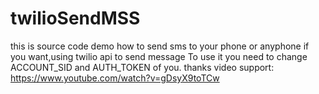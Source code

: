 # twilioSendMSS
this is source code demo how  to send sms to your phone or anyphone if you want,using twilio api to send message
To use it you need to change ACCOUNT_SID and AUTH_TOKEN of you. thanks
video support: https://www.youtube.com/watch?v=gDsyX9toTCw
